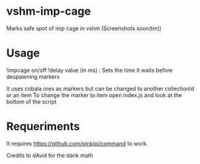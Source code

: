 # vshm-imp-cage
Marks safe spot of imp cage in vshm (Screenshots soon(tm))

# Usage
!impcage on/off
!delay value (in ms) : Sets the time it waits before despawning markers

It uses cobala ores as markers but can be changed to another collectionId or an item
To change the marker to item open index.js and look at the bottom of the script

# Requeriments

It requires https://github.com/pinkipi/command to work.

Credits to dAvid for the dank math
